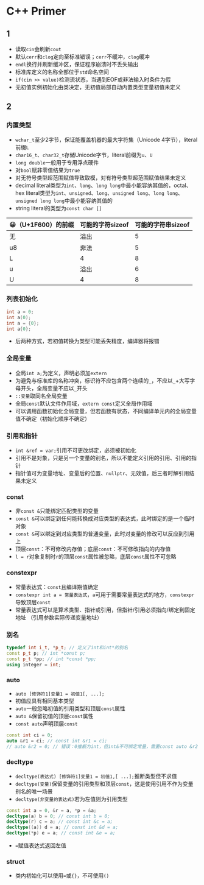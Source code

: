 # C++ Primer
## 1
* 读取`cin`会刷新`cout`
* 默认`cerr`和`clog`定向至标准错误；`cerr`不缓冲，`clog`缓冲
* `endl`换行并刷新缓冲区，保证程序崩溃时不丢失输出
* 标准库定义的名称全部位于`std`命名空间
* `if(cin >> value)`检测流状态，当遇到EOF或非法输入时条件为假
* 无初值实例初始化由类决定，无初值局部自动内置类型变量初值未定义
## 2
### 内置类型
* `wchar_t`至少2字节，保证能覆盖机器的最大字符集（Unicode 4字节），literal前缀`L`
* `char16_t`、`char32_t`存储Unicode字节，literal前缀为`u`、`U`
* `long double`一般用于专用浮点硬件
* 对`bool`赋非零值结果为`true`
* 对无符号类型超范围赋值导致取模，对有符号类型超范围赋值结果未定义
* decimal literal类型为`int`、`long`、`long long`中最小能容纳其值的，octal、hex literal类型为`int`、`unsigned`、`long`、`unsigned long`、`long long`、`unsigned long long`中最小能容纳其值的
* string literal的类型为`const char []`

😀（U+1F600）的前缀|可能的字符sizeof|可能的字符串sizeof
-|-|-
无|溢出|5
u8|非法|5
L|4|8
u|溢出|6
U|4|8
### 列表初始化
```cpp
int a = 0;
int a(0);
int a = {0};
int a{0};
```
* 后两种方式，若初值转换为类型可能丢失精度，编译器将报错
### 全局变量
* 全局`int a;`为定义，声明必须加`extern`
* 为避免与标准库的名称冲突，标识符不应包含两个连续的`_`，不应以`_`+大写字母开头，全局变量不应以`_`开头
* `::变量`取同名全局变量
* 全局`const`默认文件作用域，`extern const`定义全局作用域
* 可以调用函数初始化全局变量，但若函数有状态，不同编译单元内的全局变量值不确定（初始化顺序不确定）
### 引用和指针
* `int &ref = var;`引用不可更改绑定，必须被初始化
* 引用不是对象，只是另一个变量的别名，所以不能定义引用的引用、引用的指针
* 指针值可为变量地址、变量后的位置、`nullptr`、无效值，后三者时解引用结果未定义
### const
* 非`const &`只能绑定匹配类型的变量
* `const &`可以绑定到任何能转换成对应类型的表达式，此时绑定的是一个临时对象
* `const &`可以绑定到对应类型的普通变量，此时对变量的修改可以反应到引用上
* 顶层`const`：不可修改内存值；底层`const`：不可修改指向的内存值
* `l = r`对象复制时`r`的顶层`const`属性被忽略，底层`const`属性不可忽略
### constexpr
* 常量表达式：`const`且编译期值确定
* `constexpr int a = 常量表达式`，`a`可用于需要常量表达式的地方，`constexpr`导致顶层`const`
* 常量表达式可以是算术类型、指针或引用，但指针/引用必须指向/绑定到固定地址
（引用参数实际传递变量地址）
### 别名
```c++
typedef int i_t, *p_t; // 定义了int和int*的别名
const p_t p; // int *const p;
const p_t *pp; // int *const *pp;
using integer = int;
```
### auto
* `auto [修饰符1]变量1 = 初值1[, ...];`
* 初值应具有相同基本类型
* `auto`一般忽略初值的引用类型和顶层`const`属性
* `auto &`保留初值的顶层`const`属性
* `const auto`声明顶层`const`
```c++
const int ci = 0;
auto &r1 = ci; // const int &r1 = ci;
// auto &r2 = 0; // 错误：0推断为int，但int&不可绑定常量，需要const auto &r2 = 0;
```
### decltype
* `decltype(表达式) [修饰符1]变量1 = 初值1,[ ...];`推断类型但不求值
* `decltype(变量)`保留变量的引用类型和顶层`const`，这是使用引用不作为变量别名的唯一场景
* `decltype(非变量的表达式)`若为左值则为引用类型
```c++
const int a = 0, &r = a, *p = &a;
decltype(a) b = 0; // const int b = 0;
decltype(r) c = a; // const int &c = a;
decltype((a)) d = a; // const int &d = a;
decltype(*p) e = a; // const int &e = a;
```
* `=`赋值表达式返回左值
### struct
* 类内初始化可以使用`=`或`{}`，不可使用`()`
